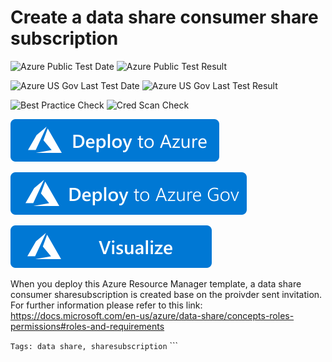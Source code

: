# Create a data share consumer share subscription 

![Azure Public Test Date](https://azurequickstartsservice.blob.core.windows.net/badges/101-data-share-sharesubscription/PublicLastTestDate.svg)
![Azure Public Test Result](https://azurequickstartsservice.blob.core.windows.net/badges/101-data-share-sharesubscription/PublicDeployment.svg)

![Azure US Gov Last Test Date](https://azurequickstartsservice.blob.core.windows.net/badges/101-data-share-sharesubscription/FairfaxLastTestDate.svg)
![Azure US Gov Last Test Result](https://azurequickstartsservice.blob.core.windows.net/badges/101-data-share-sharesubscription/FairfaxDeployment.svg)

![Best Practice Check](https://azurequickstartsservice.blob.core.windows.net/badges/101-data-share-sharesubscription/BestPracticeResult.svg)
![Cred Scan Check](https://azurequickstartsservice.blob.core.windows.net/badges/101-data-share-sharesubscription/CredScanResult.svg)

[![Deploy to Azure](https://raw.githubusercontent.com/Azure/azure-quickstart-templates/master/1-CONTRIBUTION-GUIDE/images/deploytoazure.svg?sanitize=true)](https://portal.azure.com/#create/Microsoft.Template/uri/https%3A%2F%2Fraw.githubusercontent.com%2FAzure%2Fazure-quickstart-templates%2Fmaster%2F101-data-share-sharesubscription%2Fazuredeploy.json)

[![Deploy to AzureGov](https://raw.githubusercontent.com/Azure/azure-quickstart-templates/master/1-CONTRIBUTION-GUIDE/images/deploytoazuregov.svg?sanitize=true)](https://portal.azure.us/#create/Microsoft.Template/uri/https%3A%2F%2Fraw.githubusercontent.com%2FAzure%2Fazure-quickstart-templates%2Fmaster%2F101-data-share-sharesubscription%2Fazuredeploy.json)

[![Visualize](https://raw.githubusercontent.com/Azure/azure-quickstart-templates/master/1-CONTRIBUTION-GUIDE/images/visualizebutton.svg?sanitize=true)](http://armviz.io/#/?load=https%3A%2F%2Fraw.githubusercontent.com%2FAzure%2Fazure-quickstart-templates%2Fmaster%2F101-data-share-sharesubscription%2Fazuredeploy.json)

When you deploy this Azure Resource Manager template, a data share consumer sharesubscription is created base on the proivder sent invitation. For further information please refer to this link: https://docs.microsoft.com/en-us/azure/data-share/concepts-roles-permissions#roles-and-requirements

`Tags: data share, sharesubscription`
	```



